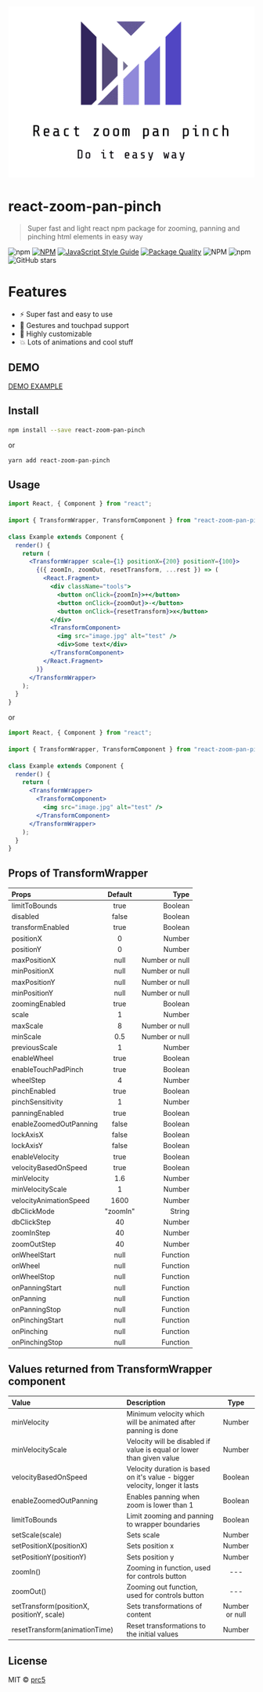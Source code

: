 ![GitHub Logo](/logo/logo_cropped.png)

# react-zoom-pan-pinch

> Super fast and light react npm package for zooming, panning and pinching html elements in easy way

![npm](https://img.shields.io/npm/v/react-zoom-pan-pinch) [![NPM](https://img.shields.io/npm/v/react-zoom-pan-pinch.svg)](https://www.npmjs.com/package/react-zoom-pan-pinch) [![JavaScript Style Guide](https://img.shields.io/badge/code_style-standard-brightgreen.svg)](https://standardjs.com) [![Package Quality](https://npm.packagequality.com/shield/react-zoom-pan-pinch.svg)](https://packagequality.com/#?package=react-zoom-pan-pinch) ![NPM](https://img.shields.io/npm/l/react-zoom-pan-pinch) ![npm](https://img.shields.io/npm/dm/react-zoom-pan-pinch) ![GitHub stars](https://img.shields.io/github/stars/prc5/react-zoom-pan-pinch?style=social)

# Features

- :zap: Super fast and easy to use
- :anger: Gestures and touchpad support
- :wrench: Highly customizable
- :boom: Lots of animations and cool stuff

## DEMO

[DEMO EXAMPLE](https://prc5.github.io/react-zoom-pan-pinch/)

## Install

```bash
npm install --save react-zoom-pan-pinch
```

or

```bash
yarn add react-zoom-pan-pinch
```

## Usage

```jsx
import React, { Component } from "react";

import { TransformWrapper, TransformComponent } from "react-zoom-pan-pinch";

class Example extends Component {
  render() {
    return (
      <TransformWrapper scale={1} positionX={200} positionY={100}>
        {({ zoomIn, zoomOut, resetTransform, ...rest }) => (
          <React.Fragment>
            <div className="tools">
              <button onClick={zoomIn}>+</button>
              <button onClick={zoomOut}>-</button>
              <button onClick={resetTransform}>x</button>
            </div>
            <TransformComponent>
              <img src="image.jpg" alt="test" />
              <div>Some text</div>
            </TransformComponent>
          </React.Fragment>
        )}
      </TransformWrapper>
    );
  }
}
```

or

```jsx
import React, { Component } from "react";

import { TransformWrapper, TransformComponent } from "react-zoom-pan-pinch";

class Example extends Component {
  render() {
    return (
      <TransformWrapper>
        <TransformComponent>
          <img src="image.jpg" alt="test" />
        </TransformComponent>
      </TransformWrapper>
    );
  }
}
```

## Props of TransformWrapper

| Props                  | Default  |           Type |
| :--------------------- | :------: | -------------: |
| limitToBounds          |   true   |        Boolean |
| disabled               |  false   |        Boolean |
| transformEnabled       |   true   |        Boolean |
| positionX              |    0     |         Number |
| positionY              |    0     |         Number |
| maxPositionX           |   null   | Number or null |
| minPositionX           |   null   | Number or null |
| maxPositionY           |   null   | Number or null |
| minPositionY           |   null   | Number or null |
| zoomingEnabled         |   true   |        Boolean |
| scale                  |    1     |         Number |
| maxScale               |    8     | Number or null |
| minScale               |   0.5    | Number or null |
| previousScale          |    1     |         Number |
| enableWheel            |   true   |        Boolean |
| enableTouchPadPinch    |   true   |        Boolean |
| wheelStep              |    4     |         Number |
| pinchEnabled           |   true   |        Boolean |
| pinchSensitivity       |    1     |         Number |
| panningEnabled         |   true   |        Boolean |
| enableZoomedOutPanning |  false   |        Boolean |
| lockAxisX              |  false   |        Boolean |
| lockAxisY              |  false   |        Boolean |
| enableVelocity         |   true   |        Boolean |
| velocityBasedOnSpeed   |   true   |        Boolean |
| minVelocity            |   1.6    |         Number |
| minVelocityScale       |    1     |         Number |
| velocityAnimationSpeed |   1600   |         Number |
| dbClickMode            | "zoomIn" |         String |
| dbClickStep            |    40    |         Number |
| zoomInStep             |    40    |         Number |
| zoomOutStep            |    40    |         Number |
| onWheelStart           |   null   |       Function |
| onWheel                |   null   |       Function |
| onWheelStop            |   null   |       Function |
| onPanningStart         |   null   |       Function |
| onPanning              |   null   |       Function |
| onPanningStop          |   null   |       Function |
| onPinchingStart        |   null   |       Function |
| onPinching             |   null   |       Function |
| onPinchingStop         |   null   |       Function |

## Values returned from TransformWrapper component

| Value                                     | Description                                                                 |      Type      |
| :---------------------------------------- | :-------------------------------------------------------------------------- | :------------: |
| minVelocity                               | Minimum velocity which will be animated after panning is done               |     Number     |
| minVelocityScale                          | Velocity will be disabled if value is equal or lower than given value       |     Number     |
| velocityBasedOnSpeed                      | Velocity duration is based on it's value - bigger velocity, longer it lasts |    Boolean     |
| enableZoomedOutPanning                    | Enables panning when zoom is lower than 1                                   |    Boolean     |
| limitToBounds                             | Limit zooming and panning to wrapper boundaries                             |    Boolean     |
| setScale(scale)                           | Sets scale                                                                  |     Number     |
| setPositionX(positionX)                   | Sets position x                                                             |     Number     |
| setPositionY(positionY)                   | Sets position y                                                             |     Number     |
| zoomIn()                                  | Zooming in function, used for controls button                               |      ---       |
| zoomOut()                                 | Zooming out function, used for controls button                              |      ---       |
| setTransform(positionX, positionY, scale) | Sets transformations of content                                             | Number or null |
| resetTransform(animationTime)             | Reset transformations to the initial values                                 |     Number     |

## License

MIT © [prc5](https://github.com/prc5)
